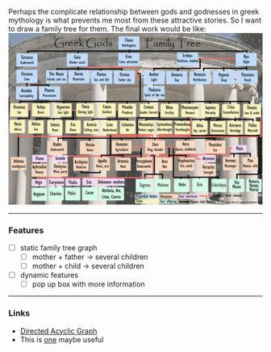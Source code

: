 Perhaps the complicate relationship between gods and godnesses in greek mythology is what prevents me most from these attractive stories. So I want to draw a family tree for them. The final work would be like: 
![](complete-family-tree-greek-gods.jpg)

--- 

### Features

- [ ] static family tree graph
    - [ ] mother + father -> several children
    - [ ] mother + child -> several children 
- [ ] dynamic features
    - [ ] pop up box with more information

---

### Links

- [Directed Acyclic Graph](https://github.com/erikbrinkman/d3-dag)
- This is [one](http://jsfiddle.net/cyril123/0vbtvoon/22/) maybe useful
